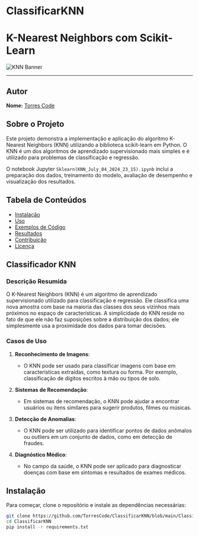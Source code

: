 # ClassificarKNN

# K-Nearest Neighbors com Scikit-Learn

![KNN Banner](https://github.com/TorresCode/IA/blob/main/Screenshot%20from%202024-07-05%2003-35-44.png?raw=true)

---

## Autor

**Nome:** [Torres Code](https://github.com/TorresCode)

## Sobre o Projeto

Este projeto demonstra a implementação e aplicação do algoritmo K-Nearest Neighbors (KNN) utilizando a biblioteca scikit-learn em Python. O KNN é um dos algoritmos de aprendizado supervisionado mais simples e é utilizado para problemas de classificação e regressão.

O notebook Jupyter `Sklearn(KNN_July_04_2024_23_15).ipynb` inclui a preparação dos dados, treinamento do modelo, avaliação de desempenho e visualização dos resultados.

## Tabela de Conteúdos

- [Instalação](#instalação)
- [Uso](#uso)
- [Exemplos de Código](#exemplos-de-código)
- [Resultados](#resultados)
- [Contribuição](#contribuição)
- [Licença](#licença)

## Classificador KNN

### Descrição Resumida

O K-Nearest Neighbors (KNN) é um algoritmo de aprendizado supervisionado utilizado para classificação e regressão. Ele classifica uma nova amostra com base na maioria das classes dos seus vizinhos mais próximos no espaço de características. A simplicidade do KNN reside no fato de que ele não faz suposições sobre a distribuição dos dados; ele simplesmente usa a proximidade dos dados para tomar decisões.

### Casos de Uso

1. **Reconhecimento de Imagens**:
   - O KNN pode ser usado para classificar imagens com base em características extraídas, como textura ou forma. Por exemplo, classificação de dígitos escritos à mão ou tipos de solo.

2. **Sistemas de Recomendação**:
   - Em sistemas de recomendação, o KNN pode ajudar a encontrar usuários ou itens similares para sugerir produtos, filmes ou músicas.

3. **Detecção de Anomalias**:
   - O KNN pode ser utilizado para identificar pontos de dados anômalos ou outliers em um conjunto de dados, como em detecção de fraudes.

4. **Diagnóstico Médico**:
   - No campo da saúde, o KNN pode ser aplicado para diagnosticar doenças com base em sintomas e resultados de exames médicos.

## Instalação

Para começar, clone o repositório e instale as dependências necessárias:

```sh
git clone https://github.com/TorresCode/ClassificarKNN/blob/main/Classificador_KNN.ipynb
cd ClassificarKNN
pip install -r requirements.txt
